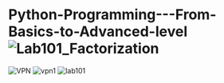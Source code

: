 # Python-Programming---From-Basics-to-Advanced-level![Lab101_Factorization](https://github.com/user-attachments/assets/be6ae310-824b-4aa3-8a04-805cf119dd5f)
![VPN](https://github.com/user-attachments/assets/39674bdb-e6ec-4c3d-8077-7de0373ef794)
![vpn1](https://github.com/user-attachments/assets/3ff6c686-48a4-4b24-bc16-60405fb5535d)
![lab101](https://github.com/user-attachments/assets/6e8f9b86-ab4d-4e78-8f77-61d5f31eac2b)
